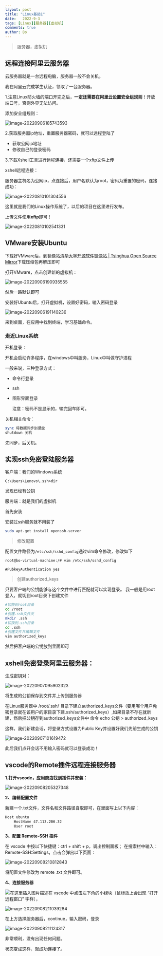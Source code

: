 ```yaml
---
layout: post
title: "Linux基础1"
date:   2022-9-3
tags: [Linux][服务器][虚拟机]
comments: true
author: Bo
---
```


> 服务器，虚拟机

## 远程连接阿里云服务器

云服务器就是一台远程电脑，服务器一般不会关机。

我在阿里云完成学生认证，领取了一台服务器。

1.注意Linux防火墙的端口开完之后，**一定还需要在阿里云设置安全组规则**！开放端口号，否则外界无法访问。

添加安全组规则：

![image-20220906185743593](https://raw.sevencdn.com/Bo-Vane/picgo/main/img/202209061857666.png)

2.获取服务器ip地址，重置服务器密码，就可以远程登陆了

- 获取公网ip地址
- 修改自己的登录密码

3.下载Xshell工具进行远程连接，还需要一个xftp文件上传

xshell远程连接：

服务器主机名为公网ip，点连接后，用户名默认为root，密码为重置的密码，连接成功：

![image-20220810101304556](https://raw.sevencdn.com/Bo-Vane/picgo/main/img/202208101021792.png)

这里就是我们的Linux操作系统了，以后的项目在这里进行发布。

上传文件使用**xftp**即可！

![image-20220810102541331](https://raw.sevencdn.com/Bo-Vane/picgo/main/img/202208101025296.png)



## VMware安装Ubuntu

下载好VMware后，到镜像站[清华大学开源软件镜像站 | Tsinghua Open Source Mirror](https://mirrors.tuna.tsinghua.edu.cn/#)下载压缩包再解压即可

打开VMware，点击创建新的虚拟机：

![image-20220906190935555](https://raw.sevencdn.com/Bo-Vane/picgo/main/img/202209061909808.png)



然后一路默认即可

安装好Ubuntu后，打开虚拟机，设置好密码，输入密码登录

![image-20220906191140236](https://raw.sevencdn.com/Bo-Vane/picgo/main/img/202209061911694.png)

来到桌面，在应用中找到终端，学习基础命令。



### 走近Linux系统

开机登录：

开机会启动许多程序，在windows中叫服务，Linux中叫做守护进程

一般来说，三种登录方式：

- 命令行登录

- ssh

- 图形界面登录

  注意：密码不是显示的，输完回车即可。

关机相关命令：

```bash
sync 将数据同步到硬盘
shutdown 关机
```

先同步，后关机。

## 实现ssh免密登陆服务器

客户端：我们的Windows系统

```
C:\Users\Lenovo\.ssh>dir
```

发现已经有公钥

服务端：就是我们的虚拟机

首先安装

安装过ssh服务就不用装了

```bash
sudo apt-get install openssh-server  
```

> 修改配置

配置文件路径为`/etc/ssh/sshd_config`通过vim命令修改，修改如下

```bash
root@bo-virtual-machine:/# vim /etc/ssh/sshd_config
```

```
#PubkeyAuthentication yes
```

> 创建authorized_keys

只要客户端的公钥能够与这个文件中进行匹配就可以实现登录。
我一般是用root登入，就切到root目录下创建文件

```bash
#切换到root目录
cd /root
#创建.ssh文件夹
mkdir .ssh
#切换到.ssh目录
cd .ssh
#创建文件并编辑文件
vim authorized_keys
```

然后把客户端的公钥放到里面即可



## xshell免密登录阿里云服务器：

生成密钥对：

![image-20220907095902323](https://raw.sevencdn.com/Bo-Vane/picgo/main/img/202209070959552.png)

将生成的公钥保存到文件并上传到服务器

在Linux服务器中 /root/.ssh/ 目录下建立authorized_keys文件（要用哪个用户免密登录就在该用户的家目录下建.ssh/authorized_keys）,如果目录不存在就新建，然后把公钥存到authorized_keys文件中 命令 echo 公钥 > authorized_keys

这样，我们新建会话，将登录方式设置为Public Key并设置好我们先前生成的公钥



![image-20220907101619472](https://raw.sevencdn.com/Bo-Vane/picgo/main/img/202209071016325.png)

此后我们点开会话不用输入密码就可以登录成功！



## vscode的Remote插件远程连接服务器

**1.打开vscode，应用商店找到插件并安装：**

![image-20220908205327348](https://raw.sevencdn.com/Bo-Vane/picgo/main/img/202209082053660.png)

**2、编辑配置文件**

新建一个.txt文件，文件名和文件路径自取即可，在里面写上以下内容：

```txt
Host ubuntu
    HostName 47.113.206.32
    User root
```

**3、配置 Remote-SSH 插件**

在 vscode 中按以下快捷键：ctrl + shift + p，调出控制面板；
在搜索栏中输入：Remote-SSH:Settings，点击会弹出以下页面：

![image-20220908210812843](https://raw.sevencdn.com/Bo-Vane/picgo/main/img/202209082113690.png)

将配置文件修改为 remote .txt 文件即可。

**4、连接服务器**

![在这里插入图片描述](https://img-blog.csdnimg.cn/32b79926a81840afb70a48a2f422f6a3.png#pic_center)在 vscode 中点击左下角的小绿块（鼠标放上会出现 “打开远程窗口” 字样），

![image-20220908211039284](https://raw.sevencdn.com/Bo-Vane/picgo/main/img/202209082113298.png)

在上方选择服务器后，continue，输入密码，登录

![image-20220908211124317](https://raw.sevencdn.com/Bo-Vane/picgo/main/img/202209082113917.png)

非常顺利，没有出现任何问题。

状态变成这样，就成功连接了。
